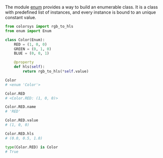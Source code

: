 The module [enum](https://docs.python.org/3/library/enum.html) provides a way to build an enumerable class. It is a class with predefined list of instances, and every instance is bound to an unique constant value.

```python
from colorsys import rgb_to_hls
from enum import Enum

class Color(Enum):
    RED = (1, 0, 0)
    GREEN = (0, 1, 0)
    BLUE = (0, 0, 1)

    @property
    def hls(self):
        return rgb_to_hls(*self.value)

Color
# <enum 'Color'>

Color.RED
# <Color.RED: (1, 0, 0)>

Color.RED.name
# 'RED'

Color.RED.value
# (1, 0, 0)

Color.RED.hls
# (0.0, 0.5, 1.0)

type(Color.RED) is Color
# True
```
